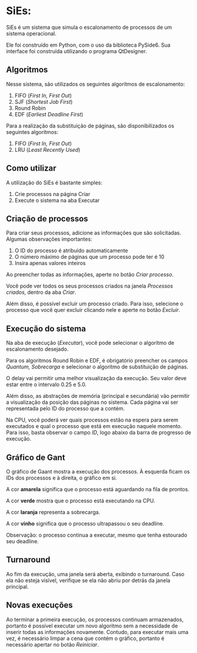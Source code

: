 # SiEs: 

SiEs é um sistema que simula o escalonamento de processos de um sistema operacional. 

Ele foi construído em Python, com o uso da biblioteca PySide6. Sua interface foi construída utilizando o programa QtDesigner.

## Algoritmos
Nesse sistema, são utilizados os seguintes algoritmos de escalonamento:

1. FIFO (_First In, First Out_)
2. SJF (_Shortest Job First_)
3. Round Robin
4. EDF (_Earliest Deadline First_)

Para a realização da substituição de páginas, são disponibilizados os seguintes algoritmos:

1. FIFO (_First In, First Out_)
2. LRU (_Least Recently Used_)


## Como utilizar
A utilização do SiEs é bastante simples:
1. Crie processos na página Criar
2. Execute o sistema na aba Executar


## Criação de processos
Para criar seus processos, adicione as informações que são solicitadas.
Algumas observações importantes:
1. O ID do processo é atribuído automaticamente
2. O número máximo de páginas que um processo pode ter é 10
3. Insira apenas valores inteiros

Ao preencher todas as informações, aperte no botão _Criar processo_.

Você pode ver todos os seus processos criados na janela _Processos criados_, dentro da aba _Criar_. 

Além disso, é possível excluir um processo criado. Para isso, selecione o processo que você quer excluir clicando nele e aperte no botão _Excluir_.


## Execução do sistema
Na aba de execução (_Executar_), você pode selecionar o algoritmo de escalonamento desejado.

Para os algoritmos Round Robin e EDF, é obrigatório preencher os campos _Quantum, Sobrecarga_ e selecionar o algoritmo de substituição de páginas.

O delay vai permitir uma melhor visualização da execução. Seu valor deve estar entre o intervalo 0.25 e 5.0.

Além disso, as abstrações de memória (principal e secundária) vão permitir a visualização da posição das páginas no sistema. Cada página vai ser representada pelo ID do processo que a contém.

Na CPU, você poderá ver quais processos estão na espera para serem executados e qual o processo que está em execução naquele momento. Para isso, basta observar o campo _ID_, logo abaixo da barra de progresso de execução.


## Gráfico de Gant
O gráfico de Gaant mostra a execução dos processos. À esquerda ficam os IDs dos processos e à direita, o gráfico em si.

A cor **amarela** significa que o processo está aguardando na fila de prontos.

A cor **verde** mostra que o processo está executando na CPU.

A cor **laranja** representa a sobrecarga.

A cor **vinho** significa que o processo ultrapassou o seu deadline.

Observação: o processo continua a executar, mesmo que tenha estourado seu deadline.


## Turnaround
Ao fim da execução, uma janela será aberta, exibindo o turnaround. Caso ela não esteja visível, verifique se ela não abriu por detrás da janela principal.

## Novas execuções
Ao terminar a primeira execução, os processos continuam armazenados, portanto é possível executar um novo algoritmo sem a necessidade de inserir todas as informações novamente.
Contudo, para executar mais uma vez, é necessário limpar a cena que contém o gráfico, portanto é necessário apertar no botão _Reiniciar_.

